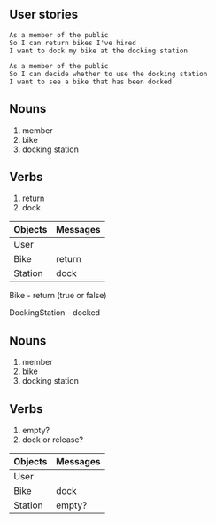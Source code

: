 ## User stories

```
As a member of the public
So I can return bikes I've hired
I want to dock my bike at the docking station

As a member of the public
So I can decide whether to use the docking station
I want to see a bike that has been docked
```

## Nouns
1. member
2. bike
3. docking station

## Verbs
1. return
2. dock


Objects | Messages
-------- | --------
User |
Bike | return
Station | dock

Bike - return (true or false)

DockingStation - docked

## Nouns
1. member
2. bike
3. docking station

## Verbs
1. empty?
2. dock or release?

Objects | Messages
-------- | --------
User |
Bike | dock
Station | empty?
